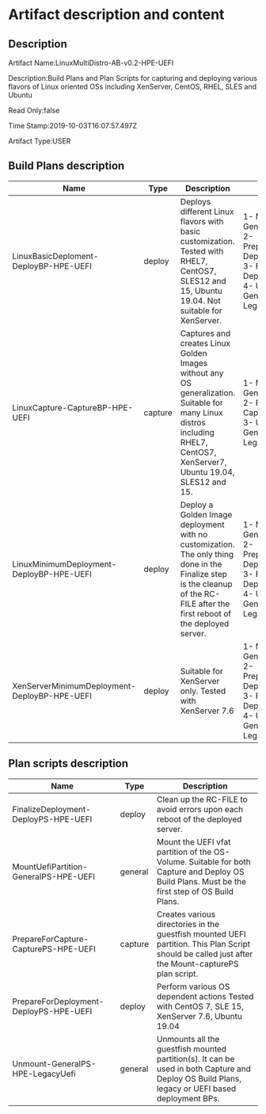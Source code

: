 # Artifact description and content

## Description

Artifact Name:LinuxMultiDistro-AB-v0.2-HPE-UEFI

Description:Build Plans and Plan Scripts for capturing and deploying various flavors of Linux oriented OSs including XenServer, CentOS, RHEL, SLES and Ubuntu

Read Only:false

Time Stamp:2019-10-03T16:07:57.497Z

Artifact Type:USER

## Build Plans description

Name | Type | Description | Steps
-|-|-|-
 LinuxBasicDeploment-DeployBP-HPE-UEFI |  deploy |  Deploys different Linux flavors with basic customization. Tested with RHEL7, CentOS7, SLES12 and 15, Ubuntu 19.04. Not suitable for XenServer. |  1- MountUefiPartition-GeneralPS-HPE-UEFI 2- PrepareForDeployment-DeployPS-HPE-UEFI 3- FinalizeDeployment-DeployPS-HPE-UEFI 4- Unmount-GeneralPS-HPE-LegacyUefi
 LinuxCapture-CaptureBP-HPE-UEFI |  capture |  Captures and creates Linux Golden Images without any OS generalization. Suitable for many Linux distros including RHEL7, CentOS7, XenServer7, Ubuntu 19.04, SLES12 and 15. |  1- MountUefiPartition-GeneralPS-HPE-UEFI 2- PrepareForCapture-CapturePS-HPE-UEFI 3- Unmount-GeneralPS-HPE-LegacyUefi
 LinuxMinimumDeployment-DeployBP-HPE-UEFI |  deploy |  Deploy a Golden Image deployment with no customization. The only thing done in the Finalize step is the cleanup of the RC-FILE after the first reboot of the deployed server. |  1- MountUefiPartition-GeneralPS-HPE-UEFI 2- PrepareForDeployment-DeployPS-HPE-UEFI 3- FinalizeDeployment-DeployPS-HPE-UEFI 4- Unmount-GeneralPS-HPE-LegacyUefi
 XenServerMinimumDeployment-DeployBP-HPE-UEFI |  deploy |  Suitable for XenServer only. Tested with XenServer 7.6 |  1- MountUefiPartition-GeneralPS-HPE-UEFI 2- PrepareForDeployment-DeployPS-HPE-UEFI 3- FinalizeDeployment-DeployPS-HPE-UEFI 4- Unmount-GeneralPS-HPE-LegacyUefi

## Plan scripts description

Name | Type | Description
-|-|-
FinalizeDeployment-DeployPS-HPE-UEFI | deploy |  Clean up the RC-FILE to avoid errors upon each reboot of the deployed server.
MountUefiPartition-GeneralPS-HPE-UEFI | general |  Mount the UEFI vfat partition of the OS-Volume. Suitable for both Capture and  Deploy OS Build Plans. Must be the first step of OS Build Plans.
PrepareForCapture-CapturePS-HPE-UEFI | capture |  Creates various directories in the guestfish mounted UEFI partition. This Plan  Script should be called just after the Mount-capturePS plan script.
PrepareForDeployment-DeployPS-HPE-UEFI | deploy |  Perform various OS dependent actions Tested with CentOS 7, SLE 15, XenServer  7.6, Ubuntu 19.04
Unmount-GeneralPS-HPE-LegacyUefi | general |  Unmounts all the guestfish mounted partition(s). It can be used in both Capture  and Deploy OS Build Plans, legacy or UEFI based deployment BPs.
